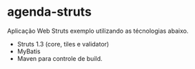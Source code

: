 # agenda-struts
Aplicação Web Struts exemplo utilizando as técnologias abaixo.
- Struts 1.3 (core, tiles e validator)
- MyBatis
- Maven para controle de build.